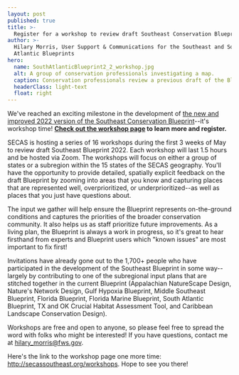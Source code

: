 ```yaml
---
layout: post
published: true
title: >-
  Register for a workshop to review draft Southeast Conservation Blueprint 2022
author: >-
  Hilary Morris, User Support & Communications for the Southeast and South
  Atlantic Blueprints
hero:
  name: SouthAtlanticBlueprint2_2_workshop.jpg
  alt: A group of conservation professionals investigating a map.
  caption: Conservation professionals review a previous draft of the Blueprint at an in-person workshop in the South Atlantic subregion.
  headerClass: light-text
  float: right
---
```

We've reached an exciting milestone in the development of <a href="https://secassoutheast.org/2021/07/30/Progress-toward-a-more-consistent-Southeast-Blueprint-in-2022.html">the new and improved 2022 version of the Southeast Conservation Blueprint</a>--it's workshop time! <b><a href="http://secassoutheast.org/workshops">Check out the workshop page</a> to learn more and register.</b>

SECAS is hosting a series of 16 workshops during the first 3 weeks of May to review draft Southeast Blueprint 2022. Each workshop will last 1.5 hours and be hosted via Zoom. The workshops will focus on either a group of states or a subregion within the 15 states of the SECAS geography.<!--more--> You'll have the opportunity to provide detailed, spatially explicit feedback on the draft Blueprint by zooming into areas that you know and capturing places that are represented well, overprioritized, or underprioritized--as well as places that you just have questions about.

The input we gather will help ensure the Blueprint represents on-the-ground conditions and captures the priorities of the broader conservation community. It also helps us as staff prioritize future improvements. As a living plan, the Blueprint is always a work in progress, so it's great to hear firsthand from experts and Blueprint users which "known issues" are most important to fix first!

Invitations have already gone out to the 1,700+ people who have participated in the development of the Southeast Blueprint in some way--largely by contributing to one of the subregional input plans that are stitched together in the current Blueprint (Appalachian NatureScape Design, Nature's Network Design, Gulf Hypoxia Blueprint, Middle Southeast Blueprint, Florida Blueprint, Florida Marine Blueprint, South Atlantic Blueprint, TX and OK Crucial Habitat Assessment Tool, and Caribbean Landscape Conservation Design).

Workshops are free and open to anyone, so please feel free to spread the word with folks who might be interested! If you have questions, contact me at hilary_morris@fws.gov.

Here's the link to the workshop page one more time: <a href="http://secassoutheast.org/workshops">http://secassoutheast.org/workshops</a>. Hope to see you there!
